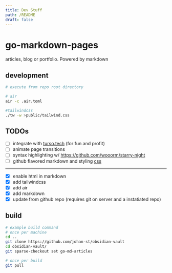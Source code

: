 ```yaml
---
title: Dev Stuff
path: /README
draft: false
---
```


# go-markdown-pages
articles, blog or portfolio. Powered by markdown


## development
```bash
# execute from repo root directory

# air
air -c .air.toml

#tailwindcss
./tw -w >public/tailwind.css
```

## TODOs

- [ ] integrate with [turso.tech](https://turso.tech) (for fun and profit)
- [ ] animate page transitions
- [ ] syntax highlighting w/ https://github.com/wooorm/starry-night
- [ ] github flavored markdown and styling [css](https://github.com/sindresorhus/github-markdown-css)
--- 
- [x] enable html in markdown
- [x] add tailwindcss
- [x] add air
- [x] add markdown
- [x] update from github repo (requires git on server and a instatiated repo)

## build
```bash
# example build command
# once per machine
cd ..
git clone https://github.com/johan-st/obsidian-vault
cd obsidian-vault/
git sparse-checkout set go-md-articles

# once per build
git pull